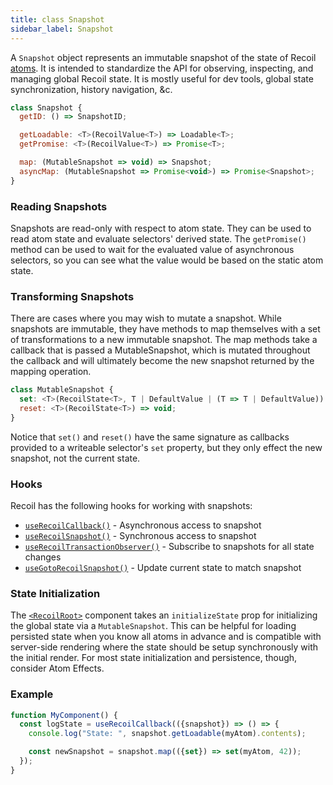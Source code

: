```yaml
---
title: class Snapshot
sidebar_label: Snapshot
---
```


A `Snapshot` object represents an immutable snapshot of the state of Recoil [atoms](/docs/api-reference/core/atom).  It is intended to standardize the API for observing, inspecting, and managing global Recoil state.  It is mostly useful for dev tools, global state synchronization, history navigation, &c.

```jsx
class Snapshot {
  getID: () => SnapshotID;

  getLoadable: <T>(RecoilValue<T>) => Loadable<T>;
  getPromise: <T>(RecoilValue<T>) => Promise<T>;

  map: (MutableSnapshot => void) => Snapshot;
  asyncMap: (MutableSnapshot => Promise<void>) => Promise<Snapshot>;
}
```

### Reading Snapshots

Snapshots are read-only with respect to atom state.  They can be used to read atom state and evaluate selectors' derived state.  The `getPromise()` method can be used to wait for the evaluated value of asynchronous selectors, so you can see what the value would be based on the static atom state.

### Transforming Snapshots

There are cases where you may wish to mutate a snapshot.  While snapshots are immutable, they have methods to map themselves with a set of transformations to a new immutable snapshot.  The map methods take a callback that is passed a MutableSnapshot, which is mutated throughout the callback and will ultimately become the new snapshot returned by the mapping operation.

```jsx
class MutableSnapshot {
  set: <T>(RecoilState<T>, T | DefaultValue | (T => T | DefaultValue)) => void;
  reset: <T>(RecoilState<T>) => void;
}
```

Notice that `set()` and `reset()` have the same signature as callbacks provided to a writeable selector's `set` property, but they only effect the new snapshot, not the current state.

### Hooks

Recoil has the following hooks for working with snapshots:

- [`useRecoilCallback()`](/docs/api-reference/core/useRecoilCallback) - Asynchronous access to snapshot
- [`useRecoilSnapshot()`](/docs/api-reference/core/useRecoilSnapshot) - Synchronous access to snapshot
- [`useRecoilTransactionObserver()`](/docs/api-reference/core/useRecoilTransactionObserver) - Subscribe to snapshots for all state changes
- [`useGotoRecoilSnapshot()`](/docs/api-reference/core/useGotoRecoilSnapshot) - Update current state to match snapshot

### State Initialization

The [`<RecoilRoot>`](/docs/api-reference/core/RecoilRoot) component takes an `initializeState` prop for initializing the global state via a `MutableSnapshot`.  This can be helpful for loading persisted state when you know all atoms in advance and is compatible with server-side rendering where the state should be setup synchronously with the initial render.  For most state initialization and persistence, though, consider Atom Effects.

### Example

```jsx
function MyComponent() {
  const logState = useRecoilCallback(({snapshot}) => () => {
    console.log("State: ", snapshot.getLoadable(myAtom).contents);

    const newSnapshot = snapshot.map(({set}) => set(myAtom, 42));
  });
}
```
